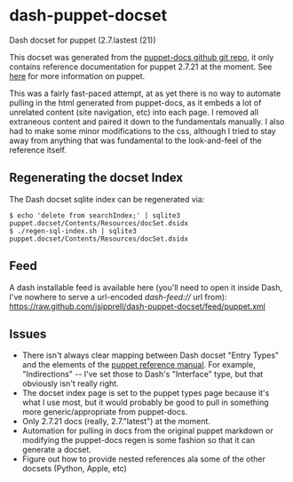 dash-puppet-docset
==================

Dash docset for puppet (2.7.lastest (21))

This docset was generated from the [puppet-docs github git repo][2], it only contains reference documentation for puppet
2.7.21 at the moment. See [here][1] for more information on puppet.

This was a fairly fast-paced attempt, at as yet there is no way to automate pulling in the html generated from puppet-docs,
as it embeds a lot of unrelated content (site navigation, etc) into each page. I removed all extraneous content and
paired it down to the fundamentals manually. I also had to make some minor modifications to the css, although I tried to
stay away from anything that was fundamental to the look-and-feel of the reference itself.

Regenerating the docset Index
-----------------------------
The Dash docset sqlite index can be regenerated via:

    $ echo 'delete from searchIndex;' | sqlite3 puppet.docset/Contents/Resources/docSet.dsidx
    $ ./regen-sql-index.sh | sqlite3 puppet.docset/Contents/Resources/docSet.dsidx

Feed
----
A dash installable feed is available here (you'll need to open it inside Dash, I've nowhere to serve a url-encoded
*dash-feed://* url from): https://raw.github.com/jsipprell/dash-puppet-docset/feed/puppet.xml

Issues
------
* There isn't always clear mapping between Dash docset "Entry Types" and the elements of the [puppet reference manual][3].
  For example, "Indirections" -- I've set those to Dash's "Interface" type, but that obviously isn't really right.
* The docset index page is set to the puppet types page because it's what I use most, but it would probably be good to pull in
  something more generic/appropriate from puppet-docs.
* Only 2.7.21 docs (really, 2.7."latest") at the moment.
* Automation for pulling in docs from the original puppet markdown or modifying the puppet-docs regen
  is some fashion so that it can generate a docset.
* Figure out how to provide nested references ala some of the other docsets (Python, Apple, etc)

[1]: http://docs.puppetlabs.com/puppet/
[2]: https://github.com/puppetlabs/puppet-docs
[3]: http://docs.puppetlabs.com/puppet/2.7/reference/
